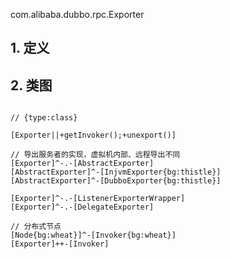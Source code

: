 com.alibaba.dubbo.rpc.Exporter

## 1. 定义

## 2. 类图

```yuml

// {type:class}

[Exporter||+getInvoker();+unexport()]

// 导出服务者的实现，虚拟机内部、远程导出不同
[Exporter]^-.-[AbstractExporter]
[AbstractExporter]^-[InjvmExporter{bg:thistle}]
[AbstractExporter]^-[DubboExporter{bg:thistle}]

[Exporter]^-.-[ListenerExporterWrapper]
[Exporter]^-.-[DelegateExporter]

// 分布式节点
[Node{bg:wheat}]^-[Invoker{bg:wheat}]
[Exporter]++-[Invoker]
```